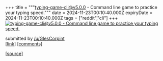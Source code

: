 +++
title = """typing-game-cli@v5.0.0 - Command line game to practice your typing speed."""
date = 2024-11-23T00:10:40.000Z
expiryDate = 2024-11-23T00:10:40.000Z
tags = ["reddit","cli"]
+++
[![typing-game-cli@v5.0.0 - Command line game to practice your typing speed.](https://preview.redd.it/2wh26q9lmj2e1.gif?width=640&crop=smart&s=5386ca609485f58e1afba7f699729077bec6366a "typing-game-cli@v5.0.0 - Command line game to practice your typing speed.")](https://www.reddit.com/r/commandline/comments/1gxmh6l/typinggamecliv500_command_line_game_to_practice/)

submitted by [/u/GlesCorpint](https://www.reddit.com/user/GlesCorpint)  
[\[link\]](https://i.redd.it/2wh26q9lmj2e1.gif) [\[comments\]](https://www.reddit.com/r/commandline/comments/1gxmh6l/typinggamecliv500_command_line_game_to_practice/)

[[source]](https://www.reddit.com/r/commandline/comments/1gxmh6l/typinggamecliv500_command_line_game_to_practice/)
